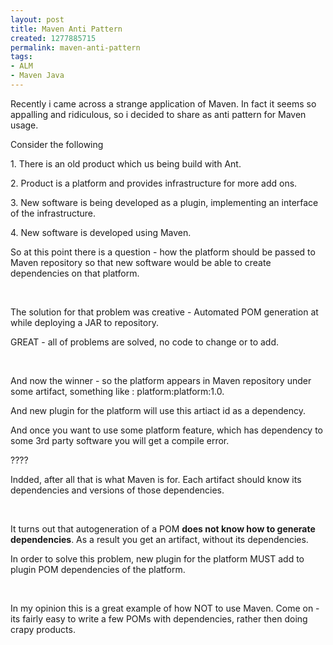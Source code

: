 ```yaml
---
layout: post
title: Maven Anti Pattern
created: 1277885715
permalink: maven-anti-pattern
tags:
- ALM
- Maven Java
---
```

<p>Recently i came across a strange application of Maven. In fact it seems so appalling and ridiculous, so i decided to share as anti pattern for Maven usage.</p>
<p>Consider the following</p>
<p>1. There is an old product which us being build with Ant.</p>
<p>2. Product is a platform and provides infrastructure for more add ons.</p>
<p>3. New software is being developed as a plugin, implementing an interface of the infrastructure.</p>
<p>4. New software is developed using Maven.</p>
<p>So at this point there is a question - how the platform should be passed to Maven repository so that new software would be able to create dependencies on that platform.</p>
<p>&nbsp;</p>
<p>The solution for that problem was creative - Automated POM generation at while deploying a JAR to repository.</p>
<p>GREAT - all of problems are solved, no code to change or to add.</p>
<p>&nbsp;</p>
<p>And now the winner - so the platform appears in Maven repository under some artifact, something like : platform:platform:1.0.</p>
<p>And new plugin for the platform will use this artiact id as a dependency.</p>
<p>And once you want to use some platform feature, which has dependency to some 3rd party software you will get a compile error.</p>
<p>????</p>
<p>Indded, after all that is what Maven is for. Each artifact should know its dependencies and versions of those dependencies.</p>
<p>&nbsp;</p>
<p>It turns out that autogeneration of a POM <strong>does not know how to generate dependencies</strong>. As a result you get an artifact, without its dependencies.</p>
<p>In order to solve this problem, new plugin for the platform MUST add to plugin POM dependencies of the platform.</p>
<p>&nbsp;</p>
<p>In my opinion this is a great example of how NOT to use Maven. Come on - its fairly easy to write a few POMs with dependencies, rather then doing crapy products.</p>
